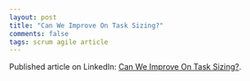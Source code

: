 ```yaml
---
layout: post
title: "Can We Improve On Task Sizing?"
comments: false
tags: scrum agile article
---
```


Published article on LinkedIn: [Can We Improve On Task Sizing?](https://www.linkedin.com/pulse/can-we-improve-task-sizing-louis-langholtz).

